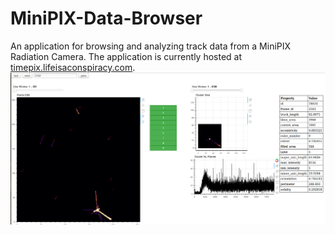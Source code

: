 # MiniPIX-Data-Browser
An application for browsing and analyzing track data from a MiniPIX Radiation Camera. The application is currently hosted at [timepix.lifeisaconspiracy.com](https://timepix.lifeisaconspiracy.com).
![Screenshot](doc/timepix_screen.png)
